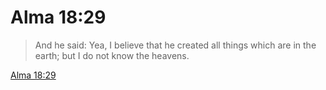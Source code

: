 # Alma 18:29

> And he said: Yea, I believe that he created all things which are in the earth; but I do not know the heavens.

[Alma 18:29](https://www.churchofjesuschrist.org/study/scriptures/bofm/alma/18?lang=eng&id=p29#p29)



